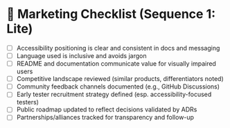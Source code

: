 # 📢 Marketing Checklist (Sequence 1: Lite)

- [ ] Accessibility positioning is clear and consistent in docs and messaging
- [ ] Language used is inclusive and avoids jargon
- [ ] README and documentation communicate value for visually impaired users
- [ ] Competitive landscape reviewed (similar products, differentiators noted)
- [ ] Community feedback channels documented (e.g., GitHub Discussions)
- [ ] Early tester recruitment strategy defined (esp. accessibility-focused testers)
- [ ] Public roadmap updated to reflect decisions validated by ADRs
- [ ] Partnerships/alliances tracked for transparency and follow-up
